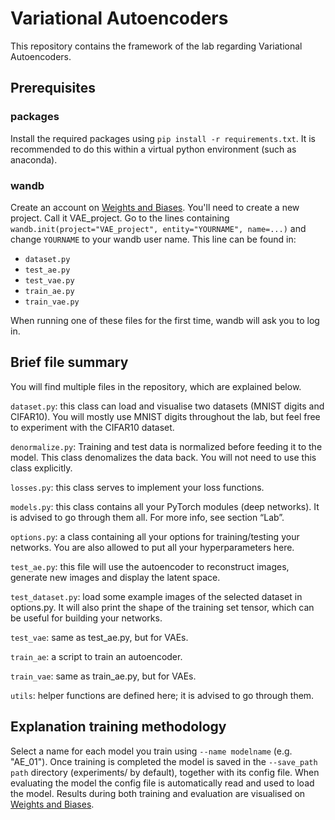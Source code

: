 # Variational Autoencoders

This repository contains the framework of the lab regarding Variational Autoencoders.

## Prerequisites

### packages

Install the required packages using ```pip install -r requirements.txt```. It is recommended to do this within a virtual
python environment (such as anaconda).

### wandb

Create an account on [Weights and Biases](https://wandb.ai/home). You'll need to create a new project. Call it
VAE_project. Go to the lines containing ``wandb.init(project="VAE_project", entity="YOURNAME", name=...)`` and change ``YOURNAME``
to your wandb user name. This line can be found in:

- ``dataset.py``
- ``test_ae.py``
- ``test_vae.py``
- ``train_ae.py``
- ``train_vae.py``

When running one of these files for the first time, wandb will ask you to log in.

## Brief file summary

You will find multiple files in the repository, which are explained below.

``dataset.py``: this class can load and visualise two datasets (MNIST digits and CIFAR10). You will mostly use MNIST
digits throughout the lab, but feel free to experiment with the CIFAR10 dataset.

``denormalize.py``: Training and test data is normalized before feeding it to the model. This class denomalizes the data
back. You will not need to use this class explicitly.

``losses.py``: this class serves to implement your loss functions.

``models.py``: this class contains all your PyTorch modules (deep networks). It is advised to go through them all. For
more info, see section “Lab”.

``options.py``: a class containing all your options for training/testing your networks. You are also allowed to put all
your hyperparameters here.

``test_ae.py``: this file will use the autoencoder to reconstruct images, generate new images and display the latent
space.

``test_dataset.py``: load some example images of the selected dataset in options.py. It will also print the shape of the
training set tensor, which can be useful for building your networks.

``test_vae``: same as test_ae.py, but for VAEs.

``train_ae``: a script to train an autoencoder.

``train_vae``: same as train_ae.py, but for VAEs.

``utils``: helper functions are defined here; it is advised to go through them.

## Explanation training methodology

Select a name for each model you train using ``--name modelname`` (e.g. "AE_01"). Once training is completed the model
is saved in the ``--save_path path`` directory (experiments/ by default), together with its config file. When evaluating
the model the config file is automatically read and used to load the model. Results during both training and evaluation
are visualised on [Weights and Biases](https://wandb.ai/home).

